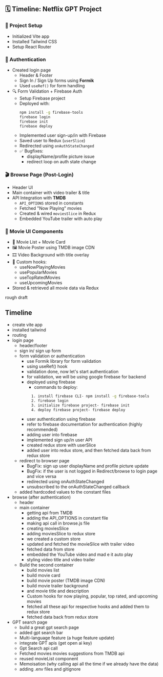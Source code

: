 ## 🗓️ Timeline: Netflix GPT Project

### 🔧 Project Setup
- Initialized Vite app  
- Installed Tailwind CSS  
- Setup React Router  

### 🔐 Authentication
- Created login page  
  - Header & Footer  
  - Sign In / Sign Up forms using **Formik**
  - Used `useRef()` for form handling  
- 🔍 Form Validation + Firebase Auth  
  - Setup Firebase project  
  - Deployed with:
    ```bash
    npm install -g firebase-tools
    firebase login
    firebase init
    firebase deploy
    ```
  - Implemented user sign-up/in with Firebase  
  - Saved user to Redux (`userSlice`)  
  - Redirected using `onAuthStateChanged`  
  - ✅ Bugfixes:
    - displayName/profile picture issue  
    - redirect loop on auth state change  

### 🎬 Browse Page (Post-Login)
- Header UI  
- Main container with video trailer & title  
- API Integration with **TMDB**  
  - `API_OPTIONS` stored in constants  
  - Fetched "Now Playing" movies  
  - Created & wired `moviesSlice` in Redux  
  - Embedded YouTube trailer with auto play  

### 🧩 Movie UI Components
- 🎥 Movie List + Movie Card  
- 🖼️ Movie Poster using TMDB image CDN  
- 🎞️ Video Background with title overlay  
- 🧠 Custom hooks:
  - useNowPlayingMovies  
  - usePopularMovies  
  - useTopRatedMovies  
  - useUpcomingMovies  
- Stored & retrieved all movie data via Redux  

rough draft

## Timeline
- create vite app
- installed tailwind
- routing
- login page
  - header/footer
  - sign in/ sign up form 
  - form validation or authentication
    - use Formik library for form validation
    - using useRef() hook
    - validation done, now let's start authentication
    - for validation, we will be using google firebase for backend
    - deployed using firebase
      - commands to deploy:
      ``` bash
        1. install firebase CLI- npm install -g firebase-tools
        2. firebase login
        3. initialize firebase project- firebase init
        4. deploy firebase project- firebase deploy
      ```
    - user authentication using firebase
    - refer to firebase documentation for authentication (highly recommended)
    - adding user into firebase
    - implemented sign up/in user API
    - created redux store with userSlice
    - added user into redux store, and then fetched data back from redux store
  - redirect to browser page 
    - BugFix: sign up user displayName and profile picture update
    - BugFix: if the user is not logged in Redirect/browse to login page and vice versa
    - redirected using onAuthStateChanged 
    - unsubscribed to the onAuthStateChanged callback
  - added
   hardcoded values to the constant files
- browse (after authentication)
  - header
  - main container
    - getting api from TMDB
    - adding the API_OPTIONS in constant file
    - making api call in browse.js file
    - creating moviesSlice
    - adding moviesSlice to redux store
    - we created a custom store
    - updated and fetched the movieSlice with trailer video
    - fetched data from store
    - embedded the YouTube video and mad e it auto play
    - styling video title and video trailer
  - Build the second container
    - build movies list
    - build movie card
    - build movie poster (TMDB image CDN)
    - build movie trailer background
    - and movie title and description
    - Custom hooks for now playing, popular, top rated, and upcoming movies
    - fetched all these api for respective hooks and added them to redux store
    - fetched data back from redux store
- GPT search page
  - build a great gpt search page
  - added gpt search bar
  - Multi-language feature (a huge feature update)
  - integrate GPT apis (get open ai key)
  - Gpt Search api call
  - Fetched movies movies suggestions from TMDB api
  - reused movieList component
  - Memoisation (why calling api all the time if we already have the data)
  - adding .env files and gitignore